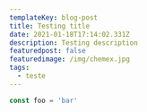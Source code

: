 ```yaml
---
templateKey: blog-post
title: Testing title
date: 2021-01-18T17:14:02.331Z
description: Testing description
featuredpost: false
featuredimage: /img/chemex.jpg
tags:
  - teste
---
```

```typescript
const foo = 'bar'
```